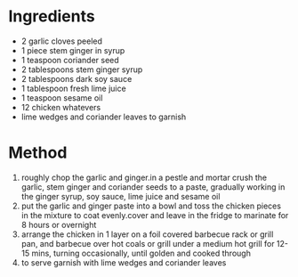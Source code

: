 # Ingredients

-   2 garlic cloves peeled
-   1 piece stem ginger in syrup
-   1 teaspoon coriander seed
-   2 tablespoons stem ginger syrup
-   2 tablespoons dark soy sauce
-   1 tablespoon fresh lime juice
-   1 teaspoon sesame oil
-   12 chicken whatevers
-   lime wedges and coriander leaves to garnish

# Method

1.  roughly chop the garlic and ginger.in a pestle and mortar crush the garlic, stem ginger and coriander seeds to a paste, gradually working in the ginger syrup, soy sauce, lime juice and sesame oil
2.  put the garlic and ginger paste into a bowl and toss the chicken pieces in the mixture to coat evenly.cover and leave in the fridge to marinate for 8 hours or overnight
3.  arrange the chicken in 1 layer on a foil covered barbecue rack or grill pan, and barbecue over hot coals or grill under a medium hot grill for 12-15 mins, turning occasionally, until golden and cooked through
4.  to serve garnish with lime wedges and coriander leaves

